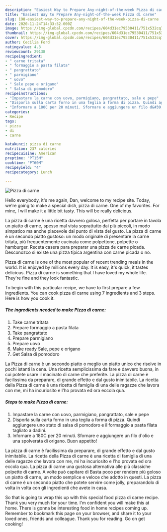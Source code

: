 ```yaml
---
description: "Easiest Way to Prepare Any-night-of-the-week Pizza di carne"
title: "Easiest Way to Prepare Any-night-of-the-week Pizza di carne"
slug: 198-easiest-way-to-prepare-any-night-of-the-week-pizza-di-carne
date: 2020-11-24T14:33:52.000Z
image: https://img-global.cpcdn.com/recipes/604d31ec79530411/751x532cq70/pizza-di-carne-recipe-main-photo.jpg
thumbnail: https://img-global.cpcdn.com/recipes/604d31ec79530411/751x532cq70/pizza-di-carne-recipe-main-photo.jpg
cover: https://img-global.cpcdn.com/recipes/604d31ec79530411/751x532cq70/pizza-di-carne-recipe-main-photo.jpg
author: Cecilia Ford
ratingvalue: 4.3
reviewcount: 29138
recipeingredient:
- " carne tritata"
- " formaggio a pasta filata"
- " pangrattato"
- " parmigiano"
- " uovo"
- " Sale pepe e origano"
- " Salsa di pomodoro"
recipeinstructions:
- "Impastare la carne con uovo, parmigiano, pangrattato, sale e pepe"
- "Disporla sulla carta forno in una teglia a forma di pizza. Quindi aggiungere uno stato di salsa di pomodoro e il formaggio a pasta filata tagliato a dadini."
- "Infornare a 180C per 20 minuti. Sfornare e aggiungere un filo d&#39;olio e una spolverata di origano. Buon appetito!"
categories:
- Recipe
tags:
- pizza
- di
- carne

katakunci: pizza di carne 
nutrition: 237 calories
recipecuisine: American
preptime: "PT15M"
cooktime: "PT60M"
recipeyield: "4"
recipecategory: Lunch

---
```



![Pizza di carne](https://img-global.cpcdn.com/recipes/604d31ec79530411/751x532cq70/pizza-di-carne-recipe-main-photo.jpg)

Hello everybody, it's me again, Dan, welcome to my recipe site. Today, we're going to make a special dish, pizza di carne. One of my favorites. For mine, I will make it a little bit tasty. This will be really delicious.

La pizza di carne è una ricetta davvero golosa, perfetta per portare in tavola un piatto di carne, spesso mal vista soprattutto dai più piccoli, in modo simpatico ma anche piacevole dal punto di vista del gusto. La pizza di carne è un secondo piatto gustoso: un modo originale di presentare la carne tritata, più frequentemente cucinata come polpettone, polpette o hamburger. Receta casera para preparar una pizza de carne picada. Desconozco si existe una pizza típica argentina con carne picada o no.

Pizza di carne is one of the most popular of recent trending meals in the world. It is enjoyed by millions every day. It is easy, it's quick, it tastes delicious. Pizza di carne is something that I have loved my whole life. They're fine and they look fantastic.


To begin with this particular recipe, we have to first prepare a few ingredients. You can cook pizza di carne using 7 ingredients and 3 steps. Here is how you cook it.

<!--inarticleads1-->

##### The ingredients needed to make Pizza di carne:

1. Take  carne tritata
1. Prepare  formaggio a pasta filata
1. Take  pangrattato
1. Prepare  parmigiano
1. Prepare  uovo
1. Make ready  Sale, pepe e origano
1. Get  Salsa di pomodoro


La Pizza di carne è un secondo piatto o meglio un piatto unico che risolve in pochi istanti la cena. Una ricetta semplicissima da fare e davvero buona, in cui potete usare il macinato di carne che preferite. La pizza di carne è facilissima da preparare, di grande effetto e dal gusto inimitabile. La ricetta della Pizza di carne è una ricetta di famiglia di una delle ragazze che lavora con me, mi ha incuriosito e l&#39;ho provata ed ora eccola qua. 

<!--inarticleads2-->

##### Steps to make Pizza di carne:

1. Impastare la carne con uovo, parmigiano, pangrattato, sale e pepe
1. Disporla sulla carta forno in una teglia a forma di pizza. Quindi aggiungere uno stato di salsa di pomodoro e il formaggio a pasta filata tagliato a dadini.
1. Infornare a 180C per 20 minuti. Sfornare e aggiungere un filo d&#39;olio e una spolverata di origano. Buon appetito!


La pizza di carne è facilissima da preparare, di grande effetto e dal gusto inimitabile. La ricetta della Pizza di carne è una ricetta di famiglia di una delle ragazze che lavora con me, mi ha incuriosito e l&#39;ho provata ed ora eccola qua. La pizza di carne una gustosa alternativa alle più classiche polpette di carne. A volte può capitare di Basta poco per rendere più goloso un piatto di carne, un modo semplice e veloce che adotto in questi. La pizza di carne è un secondo piatto che potete servire come jolly, preparandolo di volta in volta con gli ingredienti che avete in casa. 

So that is going to wrap this up with this special food pizza di carne recipe. Thank you very much for your time. I'm confident you will make this at home. There is gonna be interesting food in home recipes coming up. Remember to bookmark this page on your browser, and share it to your loved ones, friends and colleague. Thank you for reading. Go on get cooking!
